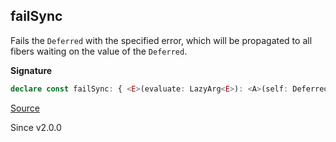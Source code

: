 ## failSync

Fails the `Deferred` with the specified error, which will be propagated to
all fibers waiting on the value of the `Deferred`.

**Signature**

```ts
declare const failSync: { <E>(evaluate: LazyArg<E>): <A>(self: Deferred<A, E>) => Effect.Effect<boolean>; <A, E>(self: Deferred<A, E>, evaluate: LazyArg<E>): Effect.Effect<boolean>; }
```

[Source](https://github.com/Effect-TS/effect/tree/main/packages/effect/src/Deferred.ts#L169)

Since v2.0.0